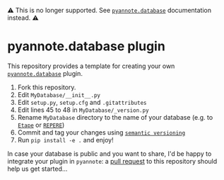 :warning: This is no longer supported. See [`pyannote.database`](http://github.com/pyannote/pyannote-database) documentation instead. :warning:


# pyannote.database plugin

This repository provides a template for creating your own [`pyannote.database`](http://github.com/pyannote/pyannote-database) plugin.

1. Fork this repository.
2. Edit `MyDatabase/__init__.py`
3. Edit `setup.py`, `setup.cfg` and `.gitattributes`
4. Edit lines 45 to 48 in `MyDatabase/_version.py`
5. Rename `MyDatabase` directory to the name of your database (e.g. to [`Etape`](http://github.com/pyannote/pyannote-db-etape) or [`REPERE`](http://github.com/pyannote/pyannote-db-repere))
6. Commit and tag your changes using [`semantic versioning`](http://semver.org)
7. Run `pip install -e .` and enjoy!

In case your database is public and you want to share, I'd be happy to integrate your plugin in `pyannote`: a [pull request](https://help.github.com/articles/about-pull-requests/) to this repository should help us get started...
